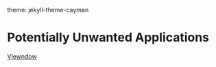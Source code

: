 theme: jekyll-theme-cayman

# Potentially Unwanted Applications

[Viewndow](https://github.com/d0pple33/BugLog/blob/main/PUAList/Viewndow.md)
